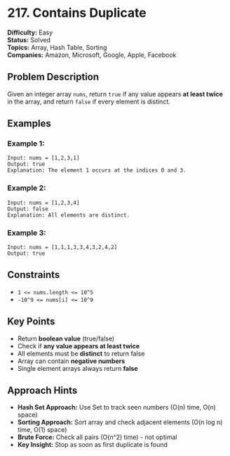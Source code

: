 # 217. Contains Duplicate

**Difficulty:** Easy  
**Status:** Solved  
**Topics:** Array, Hash Table, Sorting  
**Companies:** Amazon, Microsoft, Google, Apple, Facebook

## Problem Description

Given an integer array `nums`, return `true` if any value appears **at least twice** in the array, and return `false` if every element is distinct.

## Examples

### Example 1:
```
Input: nums = [1,2,3,1]
Output: true
Explanation: The element 1 occurs at the indices 0 and 3.
```

### Example 2:
```
Input: nums = [1,2,3,4]
Output: false
Explanation: All elements are distinct.
```

### Example 3:
```
Input: nums = [1,1,1,3,3,4,3,2,4,2]
Output: true
```

## Constraints

- `1 <= nums.length <= 10^5`
- `-10^9 <= nums[i] <= 10^9`

## Key Points

- Return **boolean value** (true/false)
- Check if **any value appears at least twice**
- All elements must be **distinct** to return false
- Array can contain **negative numbers**
- Single element arrays always return **false**

## Approach Hints

- **Hash Set Approach:** Use Set to track seen numbers (O(n) time, O(n) space)
- **Sorting Approach:** Sort array and check adjacent elements (O(n log n) time, O(1) space)
- **Brute Force:** Check all pairs (O(n^2) time) - not optimal
- **Key Insight:** Stop as soon as first duplicate is found